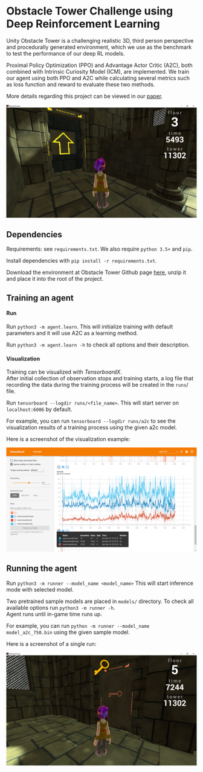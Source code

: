 # Obstacle Tower Challenge using Deep Reinforcement Learning 
Unity Obstacle Tower is a challenging realistic 3D, third person perspective and procedurally generated environment, which we use as the benchmark to test the performance of our deep RL models. 

Proximal Policy Optimization (PPO) and Advantage Actor Critic (A2C), both combined with Intrinsic Curiosity Model (ICM), are implemented. We train our agent using both PPO and A2C while calculating several metrics such as loss function and reward to evaluate these two methods. 

More details regarding this project can be viewed in our [paper](https://drive.google.com/file/d/1ANcB1z1u9EiEo4aXfQlaDinZbaadI4Oj/view).

![](images/screenshot1.png)  

## Dependencies

Requirements: see  `requirements.txt`. We also require `python 3.5+` and `pip`.

Install dependencies with `pip install -r requirements.txt`.

Download the environment  at Obstacle Tower Github page [here](https://github.com/Unity-Technologies/obstacle-tower-env), unzip it and place it into the root of the project.  

## Training an agent

#### Run

Run `python3 -m agent.learn`. This will initialize training with default parameters and it will use A2C as a learning method. 

Run `python3 -m agent.learn -h` to check all options and their description.  

#### Visualization

Training can be visualized with *TensorboardX*.  
After initial collection of observation stops and training starts, a log file that recording the data during the training process will be created in the `runs`/ file.

Run `tensorboard --logdir runs/<file_name>`. This will start server on `localhost:6006` by default.

For example, you can run  `tensorboard --logdir runs/a2c` to see the visualization results of a training process using the given a2c model.

Here is a screenshot of the visualization example:

![](images/screenshot3.png)

## Running the agent
Run `python3 -m runner --model_name <model_name>`  This will start inference mode with selected model. 

Two pretrained sample models are placed in `models/` directory.
To check all available options run `python3 -m runner -h`.  
Agent runs until in-game time runs up.

For example, you can run  `python -m runner --model_name model_a2c_750.bin`  using the given sample model.

Here is a screenshot of a single run:

![](images/screenshot2.png)

